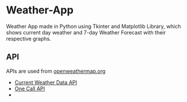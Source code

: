 # Weather-App
Weather App made in Python using Tkinter and Matplotlib Library, which shows current day weather and 7-day Weather Forecast with their respective graphs.

## API
APIs are used from [openweathermap.org](https://openweathermap.org/)
- [Current Weather Data API](https://openweathermap.org/current)
- [One Call API](https://openweathermap.org/api/one-call-api)
- 
